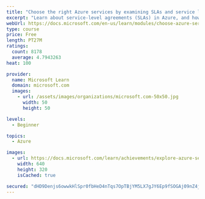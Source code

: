 ```yaml
---
title: "Choose the right Azure services by examining SLAs and service lifecycle"
excerpt: "Learn about service-level agreements (SLAs) in Azure, and how they can affect your application design decisions. See how to access preview services and learn how they affect your planning."
webUrl: https://docs.microsoft.com/en-us/learn/modules/choose-azure-services-sla-lifecycle/
type: course
price: Free
length: PT27M
ratings:
  count: 8178
  average: 4.7943263
heat: 100

provider:
  name: Microsoft Learn
  domain: microsoft.com
  images:
    - url: /assets/images/organizations/microsoft.com-50x50.jpg
      width: 50
      height: 50

levels:
  - Beginner

topics:
  - Azure

images:
  - url: https://docs.microsoft.com/learn/achievements/explore-azure-service-level-agreements-social.png
    width: 640
    height: 320
    isCached: true

secured: "dHD9Denjs6owwkHlSpr0fbHeD4nTqs7OpTBjYM5LX7gJY6Ep9fSOGAj09nZ4jnetswqBmagiS2m3ccjIEnsLI7D59VE+rhVFdtZi/30LZecgU50T0PAxn9/QLSMaXctt/w6k/SnzJ0BRSJ3VerzenjoGL8y6EegP3miYxN/avaP0MbmMKTNjApQ7VNW3R5OjV6v9A+pB7eKwJGE2lcf+2jX2LHy/Rk1l11H2BTxmo5uUJozgxSk5uplp00ffW3Dv0bqUukb9VxQH1MjFxMvuQybBWKNY6nOV352vHUIF7NcfyD3pYSQ1PacwOcslDSwoaGuPROknxLohhjSCD/TFx0mI9VYbzK8+r4/Xk7vLNhNFIBfTNW/OAdct+hHSBctjTWQr/J76HyLMcdkeG2QPOBRYrgPZGKvuBgtcxc+BXTA=;i0zHqU9W4EYwsx8qzFOQUg=="
---
```


